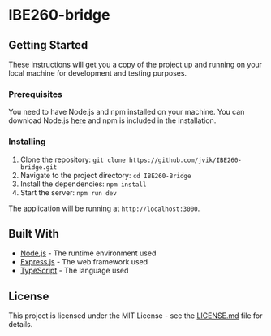 # IBE260-bridge

## Getting Started

These instructions will get you a copy of the project up and running on your local machine for development and testing purposes.

### Prerequisites

You need to have Node.js and npm installed on your machine. You can download Node.js [here](https://nodejs.org/en/download/) and npm is included in the installation.

### Installing

1. Clone the repository: `git clone https://github.com/jvik/IBE260-bridge.git`
2. Navigate to the project directory: `cd IBE260-Bridge`
3. Install the dependencies: `npm install`
4. Start the server: `npm run dev`

The application will be running at `http://localhost:3000`.

## Built With

* [Node.js](https://nodejs.org/) - The runtime environment used
* [Express.js](https://expressjs.com/) - The web framework used
* [TypeScript](https://www.typescriptlang.org/) - The language used

## License

This project is licensed under the MIT License - see the [LICENSE.md](LICENSE.md) file for details.

